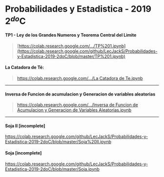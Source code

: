 # Probabilidades y Estadistica - 2019 2$^{do}$C

#### TP1 - Ley de los Grandes Numeros y Teorema Central del Limite

> [https://colab.research.google.com/.../TP%201.ipynb](https://colab.research.google.com/github/LecJackS/Probabilidades-y-Estadistica-2019-2doC/blob/master/TP%201.ipynb)

#### La Catadora de Té:
> [https://colab.research.google.com/.../La Catadora de Te.ipynb](https://colab.research.google.com/github/LecJackS/Probabilidades-y-Estadistica-2019-2doC/blob/master/La%20Catadora%20de%20Te.ipynb)

---

#### Inversa de Funcion de acumulacion y Generacion de variables aleatorias
> [https://colab.research.google.com/.../Inversa de Funcion de Acumulacion y Generacion de Variables Aleatorias.ipynb](https://colab.research.google.com/github/LecJackS/Probabilidades-y-Estadistica-2019-2doC/blob/master/Inversa%20de%20Funci%C3%B3n%20de%20Acumulaci%C3%B3n%20y%20Generaci%C3%B3n%20de%20Variables%20Aleatorias.ipynb)

---

#### Soja II [incomplete]

https://colab.research.google.com/github/LecJackS/Probabilidades-y-Estadistica-2019-2doC/blob/master/Soja%20II.ipynb

#### Soja [incomplete]

https://colab.research.google.com/github/LecJackS/Probabilidades-y-Estadistica-2019-2doC/blob/master/Soja.ipynb
